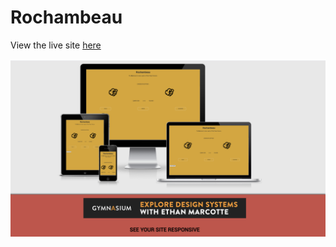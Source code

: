 #   Rochambeau

View the live site [here](https://ibrahimali31.github.io/Rochambeau/) 

<img src= "assets/images/testing/am-i-responsive.png">
